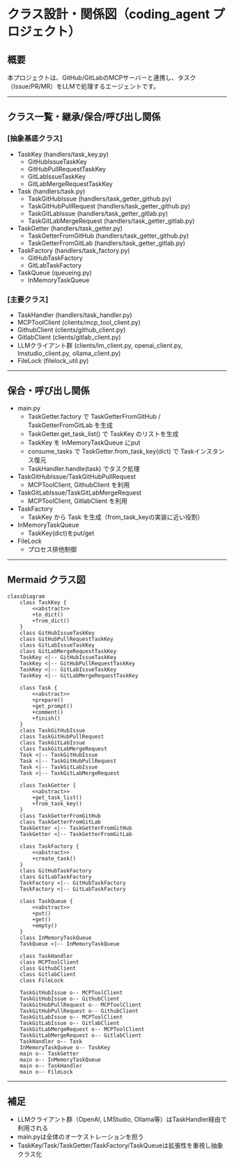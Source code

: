 # クラス設計・関係図（coding_agent プロジェクト）

## 概要
本プロジェクトは、GitHub/GitLabのMCPサーバーと連携し、タスク（Issue/PR/MR）をLLMで処理するエージェントです。

---

## クラス一覧・継承/保合/呼び出し関係

### [抽象基底クラス]
- TaskKey (handlers/task_key.py)
    - GitHubIssueTaskKey
    - GitHubPullRequestTaskKey
    - GitLabIssueTaskKey
    - GitLabMergeRequestTaskKey
- Task (handlers/task.py)
    - TaskGitHubIssue (handlers/task_getter_github.py)
    - TaskGitHubPullRequest (handlers/task_getter_github.py)
    - TaskGitLabIssue (handlers/task_getter_gitlab.py)
    - TaskGitLabMergeRequest (handlers/task_getter_gitlab.py)
- TaskGetter (handlers/task_getter.py)
    - TaskGetterFromGitHub (handlers/task_getter_github.py)
    - TaskGetterFromGitLab (handlers/task_getter_gitlab.py)
- TaskFactory (handlers/task_factory.py)
    - GitHubTaskFactory
    - GitLabTaskFactory
- TaskQueue (queueing.py)
    - InMemoryTaskQueue

### [主要クラス]
- TaskHandler (handlers/task_handler.py)
- MCPToolClient (clients/mcp_tool_client.py)
- GithubClient (clients/github_client.py)
- GitlabClient (clients/gitlab_client.py)
- LLMクライアント群 (clients/lm_client.py, openai_client.py, lmstudio_client.py, ollama_client.py)
- FileLock (filelock_util.py)

---

## 保合・呼び出し関係
- main.py
    - TaskGetter.factory で TaskGetterFromGitHub / TaskGetterFromGitLab を生成
    - TaskGetter.get_task_list() で TaskKey のリストを生成
    - TaskKey を InMemoryTaskQueue にput
    - consume_tasks で TaskGetter.from_task_key(dict) で Taskインスタンス復元
    - TaskHandler.handle(task) でタスク処理
- TaskGitHubIssue/TaskGitHubPullRequest
    - MCPToolClient, GithubClient を利用
- TaskGitLabIssue/TaskGitLabMergeRequest
    - MCPToolClient, GitlabClient を利用
- TaskFactory
    - TaskKey から Task を生成（from_task_keyの実装に近い役割）
- InMemoryTaskQueue
    - TaskKey(dict)をput/get
- FileLock
    - プロセス排他制御

---

## Mermaid クラス図
```mermaid
classDiagram
    class TaskKey {
        <<abstract>>
        +to_dict()
        +from_dict()
    }
    class GitHubIssueTaskKey
    class GitHubPullRequestTaskKey
    class GitLabIssueTaskKey
    class GitLabMergeRequestTaskKey
    TaskKey <|-- GitHubIssueTaskKey
    TaskKey <|-- GitHubPullRequestTaskKey
    TaskKey <|-- GitLabIssueTaskKey
    TaskKey <|-- GitLabMergeRequestTaskKey

    class Task {
        <<abstract>>
        +prepare()
        +get_prompt()
        +comment()
        +finish()
    }
    class TaskGitHubIssue
    class TaskGitHubPullRequest
    class TaskGitLabIssue
    class TaskGitLabMergeRequest
    Task <|-- TaskGitHubIssue
    Task <|-- TaskGitHubPullRequest
    Task <|-- TaskGitLabIssue
    Task <|-- TaskGitLabMergeRequest

    class TaskGetter {
        <<abstract>>
        +get_task_list()
        +from_task_key()
    }
    class TaskGetterFromGitHub
    class TaskGetterFromGitLab
    TaskGetter <|-- TaskGetterFromGitHub
    TaskGetter <|-- TaskGetterFromGitLab

    class TaskFactory {
        <<abstract>>
        +create_task()
    }
    class GitHubTaskFactory
    class GitLabTaskFactory
    TaskFactory <|-- GitHubTaskFactory
    TaskFactory <|-- GitLabTaskFactory

    class TaskQueue {
        <<abstract>>
        +put()
        +get()
        +empty()
    }
    class InMemoryTaskQueue
    TaskQueue <|-- InMemoryTaskQueue

    class TaskHandler
    class MCPToolClient
    class GithubClient
    class GitlabClient
    class FileLock

    TaskGitHubIssue o-- MCPToolClient
    TaskGitHubIssue o-- GithubClient
    TaskGitHubPullRequest o-- MCPToolClient
    TaskGitHubPullRequest o-- GithubClient
    TaskGitLabIssue o-- MCPToolClient
    TaskGitLabIssue o-- GitlabClient
    TaskGitLabMergeRequest o-- MCPToolClient
    TaskGitLabMergeRequest o-- GitlabClient
    TaskHandler o-- Task
    InMemoryTaskQueue o-- TaskKey
    main o-- TaskGetter
    main o-- InMemoryTaskQueue
    main o-- TaskHandler
    main o-- FileLock
```

---

## 補足
- LLMクライアント群（OpenAI, LMStudio, Ollama等）はTaskHandler経由で利用される
- main.pyは全体のオーケストレーションを担う
- TaskKey/Task/TaskGetter/TaskFactory/TaskQueueは拡張性を重視し抽象クラス化

